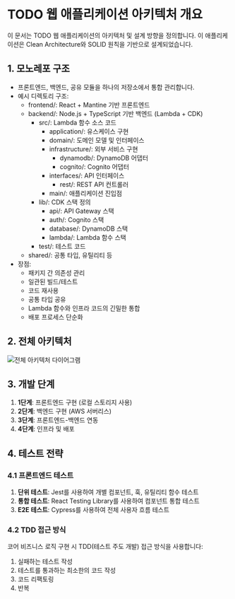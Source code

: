 # TODO 웹 애플리케이션 아키텍처 개요

이 문서는 TODO 웹 애플리케이션의 아키텍처 및 설계 방향을 정의합니다. 이 애플리케이션은 Clean Architecture와 SOLID 원칙을 기반으로 설계되었습니다.

## 1. 모노레포 구조
- 프론트엔드, 백엔드, 공유 모듈을 하나의 저장소에서 통합 관리합니다.
- 예시 디렉토리 구조:
  - frontend/: React + Mantine 기반 프론트엔드
  - backend/: Node.js + TypeScript 기반 백엔드 (Lambda + CDK)
    - src/: Lambda 함수 소스 코드
      - application/: 유스케이스 구현
      - domain/: 도메인 모델 및 인터페이스
      - infrastructure/: 외부 서비스 구현
        - dynamodb/: DynamoDB 어댑터
        - cognito/: Cognito 어댑터
      - interfaces/: API 인터페이스
        - rest/: REST API 컨트롤러
      - main/: 애플리케이션 진입점
    - lib/: CDK 스택 정의
      - api/: API Gateway 스택
      - auth/: Cognito 스택
      - database/: DynamoDB 스택
      - lambda/: Lambda 함수 스택
    - test/: 테스트 코드
  - shared/: 공통 타입, 유틸리티 등
- 장점: 
  - 패키지 간 의존성 관리
  - 일관된 빌드/테스트
  - 코드 재사용
  - 공통 타입 공유
  - Lambda 함수와 인프라 코드의 긴밀한 통합
  - 배포 프로세스 단순화

## 2. 전체 아키텍처

![전체 아키텍처 다이어그램](./images/architecture-diagram.svg)

## 3. 개발 단계

1. **1단계**: 프론트엔드 구현 (로컬 스토리지 사용)
2. **2단계**: 백엔드 구현 (AWS 서버리스)
3. **3단계**: 프론트엔드-백엔드 연동
4. **4단계**: 인프라 및 배포

## 4. 테스트 전략

### 4.1 프론트엔드 테스트
1. **단위 테스트**: Jest를 사용하여 개별 컴포넌트, 훅, 유틸리티 함수 테스트
2. **통합 테스트**: React Testing Library를 사용하여 컴포넌트 통합 테스트
3. **E2E 테스트**: Cypress를 사용하여 전체 사용자 흐름 테스트

### 4.2 TDD 접근 방식
코어 비즈니스 로직 구현 시 TDD(테스트 주도 개발) 접근 방식을 사용합니다:
1. 실패하는 테스트 작성
2. 테스트를 통과하는 최소한의 코드 작성
3. 코드 리팩토링
4. 반복 